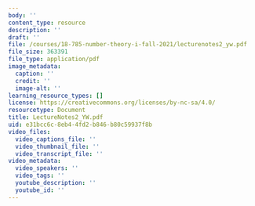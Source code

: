 ```yaml
---
body: ''
content_type: resource
description: ''
draft: ''
file: /courses/18-785-number-theory-i-fall-2021/lecturenotes2_yw.pdf
file_size: 363391
file_type: application/pdf
image_metadata:
  caption: ''
  credit: ''
  image-alt: ''
learning_resource_types: []
license: https://creativecommons.org/licenses/by-nc-sa/4.0/
resourcetype: Document
title: LectureNotes2_YW.pdf
uid: e31bcc6c-8eb4-4fd2-b846-b80c59937f8b
video_files:
  video_captions_file: ''
  video_thumbnail_file: ''
  video_transcript_file: ''
video_metadata:
  video_speakers: ''
  video_tags: ''
  youtube_description: ''
  youtube_id: ''
---
```

